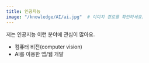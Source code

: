 ```yaml
---
title: 인공지능
image: "/knowledge/AI/ai.jpg"  # 이미지 경로를 확인하세요.
---
```


저는 인공지능 이런 분야에 관심이 많아요.

<!--more-->

- 컴퓨터 비전(computer vision)
- AI를 이용한 앱/웹 개발
